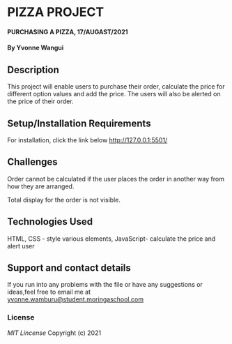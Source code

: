 # PIZZA PROJECT
#### PURCHASING A PIZZA, 17/AUGAST/2021
#### By **Yvonne Wangui**
## Description
This project will enable users to purchase their order, calculate the price for different option values and add the price. The users will also be alerted on the price of their order.
## Setup/Installation Requirements
For installation, click the link below
http://127.0.0.1:5501/
## Challenges
Order cannot be calculated if the user places the order in another way from how they are arranged.


Total display for the order is not visible.
## Technologies Used
HTML,
CSS - style various elements,
JavaScript- calculate the price and alert user
## Support and contact details
If you run into any problems with the file or have any suggestions or ideas,feel free to email me at yvonne.wamburu@student.moringaschool.com
### License
*MIT Lincense*
Copyright (c) 2021